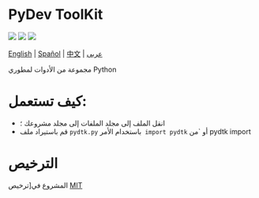 # PyDev ToolKit

![](https://img.shields.io/github/license/caue-alves/PyDev-ToolKit)
![](https://img.shields.io/github/languages/top/caue-alves/PyDev-ToolKit)
![](https://img.shields.io/github/languages/code-size/caue-alves/PyDev-ToolKit)

[English](https://github.com/caue-alves/PyDev-ToolKit/blob/master/International%20READMEs/README-ENGLISH.md) |
[Spañol](https://github.com/caue-alves/PyDev-ToolKit/blob/master/International%20READMEs/README-SPA%C3%91OL.md) |
[中文](https://github.com/caue-alves/PyDev-ToolKit/blob/master/International%20READMEs/README-CHINA.md) |
[عربى]()

مجموعة من الأدوات لمطوري Python

# كيف تستعمل:
- انقل الملف إلى مجلد الملفات إلى مجلد مشروعك ؛
- قم باستيراد ملف `pydtk.py` باستخدام الأمر` import pydtk` أو `من pydtk import 

# الترخيص

المشروع في[ترخيص [MIT](https://github.com/caue-alves/PyDev-ToolKit/blob/master/LICENSE.md)
